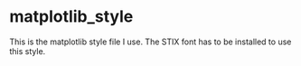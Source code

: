 # matplotlib_style
This is the matplotlib style file I use. The STIX font has to be installed to use this style.
